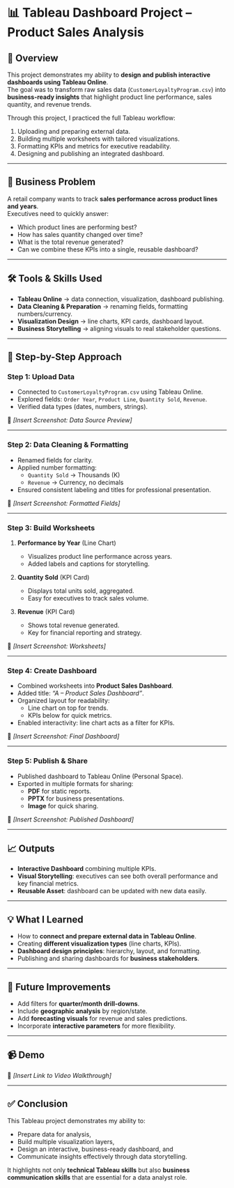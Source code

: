 # 📊 Tableau Dashboard Project – Product Sales Analysis

## 📌 Overview
This project demonstrates my ability to **design and publish interactive dashboards using Tableau Online**.  
The goal was to transform raw sales data (`CustomerLoyaltyProgram.csv`) into **business-ready insights** that highlight product line performance, sales quantity, and revenue trends.

Through this project, I practiced the full Tableau workflow:
1. Uploading and preparing external data.
2. Building multiple worksheets with tailored visualizations.
3. Formatting KPIs and metrics for executive readability.
4. Designing and publishing an integrated dashboard.

---

## 🎯 Business Problem
A retail company wants to track **sales performance across product lines and years**.  
Executives need to quickly answer:
- Which product lines are performing best?
- How has sales quantity changed over time?
- What is the total revenue generated?
- Can we combine these KPIs into a single, reusable dashboard?

---

## 🛠️ Tools & Skills Used
- **Tableau Online** → data connection, visualization, dashboard publishing.  
- **Data Cleaning & Preparation** → renaming fields, formatting numbers/currency.  
- **Visualization Design** → line charts, KPI cards, dashboard layout.  
- **Business Storytelling** → aligning visuals to real stakeholder questions.  

---

## 🔄 Step-by-Step Approach

### **Step 1: Upload Data**
- Connected to `CustomerLoyaltyProgram.csv` using Tableau Online.  
- Explored fields: `Order Year`, `Product Line`, `Quantity Sold`, `Revenue`.  
- Verified data types (dates, numbers, strings).  

📸 *[Insert Screenshot: Data Source Preview]*

---

### **Step 2: Data Cleaning & Formatting**
- Renamed fields for clarity.  
- Applied number formatting:
  - `Quantity Sold` → Thousands (K)  
  - `Revenue` → Currency, no decimals  
- Ensured consistent labeling and titles for professional presentation.  

📸 *[Insert Screenshot: Formatted Fields]*

---

### **Step 3: Build Worksheets**
1. **Performance by Year** (Line Chart)  
   - Visualizes product line performance across years.  
   - Added labels and captions for storytelling.  

2. **Quantity Sold** (KPI Card)  
   - Displays total units sold, aggregated.  
   - Easy for executives to track sales volume.  

3. **Revenue** (KPI Card)  
   - Shows total revenue generated.  
   - Key for financial reporting and strategy.  

📸 *[Insert Screenshot: Worksheets]*

---

### **Step 4: Create Dashboard**
- Combined worksheets into **Product Sales Dashboard**.  
- Added title: *“A – Product Sales Dashboard”*.  
- Organized layout for readability:
  - Line chart on top for trends.  
  - KPIs below for quick metrics.  
- Enabled interactivity: line chart acts as a filter for KPIs.  

📸 *[Insert Screenshot: Final Dashboard]*

---

### **Step 5: Publish & Share**
- Published dashboard to Tableau Online (Personal Space).  
- Exported in multiple formats for sharing:
  - **PDF** for static reports.  
  - **PPTX** for business presentations.  
  - **Image** for quick sharing.  

📸 *[Insert Screenshot: Published Dashboard]*

---

## 📈 Outputs
- **Interactive Dashboard** combining multiple KPIs.  
- **Visual Storytelling**: executives can see both overall performance and key financial metrics.  
- **Reusable Asset**: dashboard can be updated with new data easily.  

---

## 💡 What I Learned
- How to **connect and prepare external data in Tableau Online**.  
- Creating **different visualization types** (line charts, KPIs).  
- **Dashboard design principles**: hierarchy, layout, and formatting.  
- Publishing and sharing dashboards for **business stakeholders**.  

---

## 🔮 Future Improvements
- Add filters for **quarter/month drill-downs**.  
- Include **geographic analysis** by region/state.  
- Add **forecasting visuals** for revenue and sales predictions.  
- Incorporate **interactive parameters** for more flexibility.  

---

## 📹 Demo
🎥 *[Insert Link to Video Walkthrough]*

---

## ✅ Conclusion
This Tableau project demonstrates my ability to:
- Prepare data for analysis,  
- Build multiple visualization layers,  
- Design an interactive, business-ready dashboard, and  
- Communicate insights effectively through data storytelling.  

It highlights not only **technical Tableau skills** but also **business communication skills** that are essential for a data analyst role.

